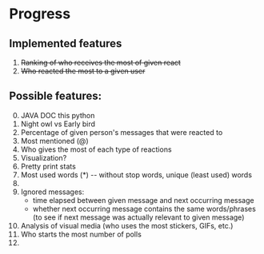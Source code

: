 # Progress

## Implemented features
1. ~~Ranking of who receives the most of given react~~
2. ~~Who reacted the most to a given user~~





## Possible features:
0. JAVA DOC this python
1. Night owl vs Early bird
2. Percentage of given person's messages that were reacted to
3. Most mentioned (@)
4. Who gives the most of each type of reactions
5. Visualization?
6. Pretty print stats
7. Most used words (*) -- without stop words, unique (least used) words
8. 
9. Ignored messages: 
   * time elapsed between given message and next occurring message
   * whether next occurring message contains the same words/phrases (to see if next message was actually relevant to given message)
10. Analysis of visual media (who uses the most stickers, GIFs, etc.)
11. Who starts the most number of polls
12. 